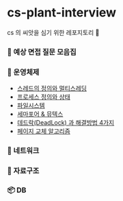 # cs-plant-interview
cs 의 씨앗을 심기 위한 레포지토리 🌱

### 🎤 예상 면접 질문 모음집

### 🚨  운영체제

- [스레드의 정의와 멀티스레딩]()
- [프로세스 정의와 상태]()
- [파일시스템]()
- [세마포어 & 뮤텍스]()
- [데드락(DeadLock) 과 해결방법 4가지]()
- [페이지 교체 알고리즘]()

### 📡 네트워크

### 📂 자료구조

### 📦 DB
